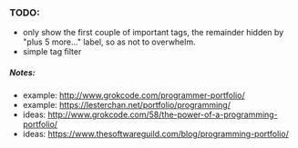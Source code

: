 ### TODO:
- only show the first couple of important tags, the remainder hidden by "plus 5 more..." label, so as not to overwhelm.
- simple tag filter

##### Notes:
- example: http://www.grokcode.com/programmer-portfolio/
- example: https://lesterchan.net/portfolio/programming/
- ideas: http://www.grokcode.com/58/the-power-of-a-programming-portfolio/
- ideas: https://www.thesoftwareguild.com/blog/programming-portfolio/
